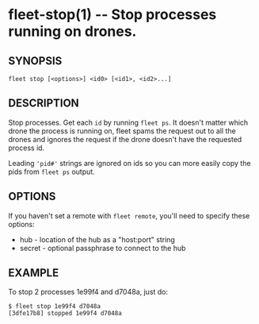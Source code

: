 fleet-stop(1) -- Stop processes running on drones.
==================================================

## SYNOPSIS

    fleet stop [<options>] <id0> [<id1>, <id2>...]

## DESCRIPTION

Stop processes. Get each `id` by running `fleet ps`. It doesn't matter which
drone the process is running on, fleet spams the request out to all the drones
and ignores the request if the drone doesn't have the requested process id.

Leading `'pid#'` strings are ignored on ids so you can more easily copy the pids
from `fleet ps` output.

## OPTIONS

If you haven't set a remote with `fleet remote`, you'll need to specify these
options:

* hub - location of the hub as a "host:port" string
* secret - optional passphrase to connect to the hub

## EXAMPLE

To stop 2 processes 1e99f4 and d7048a, just do:

    $ fleet stop 1e99f4 d7048a
    [3dfe17b8] stopped 1e99f4 d7048a
